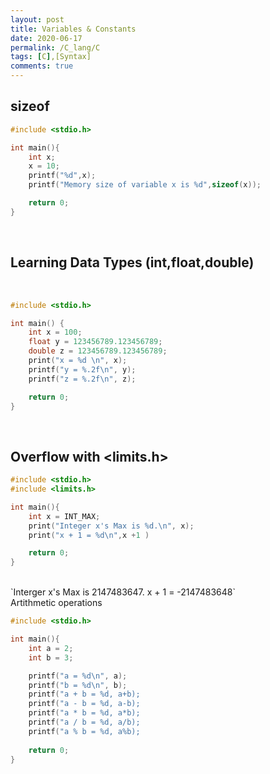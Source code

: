 ```yaml
---
layout: post
title: Variables & Constants
date: 2020-06-17
permalink: /C_lang/C
tags: [C],[Syntax]
comments: true
---
```

## sizeof
```c
#include <stdio.h>

int main(){
    int x;
    x = 10;
    printf("%d",x);
    printf("Memory size of variable x is %d",sizeof(x));

    return 0;
}
```
<br>

## Learning Data Types (int,float,double)
<br>

```c
#include <stdio.h>

int main() {
    int x = 100;
    float y = 123456789.123456789;
    double z = 123456789.123456789;
    print("x = %d \n", x);
    printf("y = %.2f\n", y);
    printf("z = %.2f\n", z);

    return 0;
}
```

<br>

## Overflow with <limits.h>
```c
#include <stdio.h>
#include <limits.h>

int main(){
    int x = INT_MAX;
    print("Integer x's Max is %d.\n", x);
    print("x + 1 = %d\n",x +1 )

    return 0;
}
```
<br>
`Interger x's Max is 2147483647.
x + 1 = -2147483648`

<br>
Artithmetic operations

```c
#include <stdio.h>

int main(){
    int a = 2;
    int b = 3;

    printf("a = %d\n", a);
    printf("b = %d\n", b);
    printf("a + b = %d, a+b);
    printf("a - b = %d, a-b);
    printf("a * b = %d, a*b);
    printf("a / b = %d, a/b);
    printf("a % b = %d, a%b);
    
    return 0;
}
```